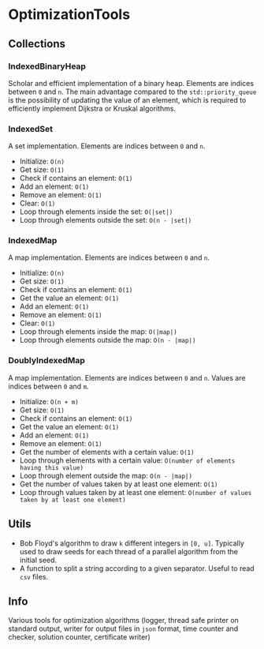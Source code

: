 # OptimizationTools

## Collections

### IndexedBinaryHeap

Scholar and efficient implementation of a binary heap.
Elements are indices between `0` and `n`.
The main advantage compared to the `std::priority_queue` is the possibility of updating the value of an element, which is required to efficiently implement Dijkstra or Kruskal algorithms.

### IndexedSet

A set implementation.
Elements are indices between `0` and `n`.

* Initialize: `O(n)`
* Get size: `O(1)`
* Check if contains an element: `O(1)`
* Add an element: `O(1)`
* Remove an element: `O(1)`
* Clear: `O(1)`
* Loop through elements inside the set: `O(|set|)`
* Loop through elements outside the set: `O(n - |set|)`

### IndexedMap

A map implementation.
Elements are indices between `0` and `n`.

* Initialize: `O(n)`
* Get size: `O(1)`
* Check if contains an element: `O(1)`
* Get the value an element: `O(1)`
* Add an element: `O(1)`
* Remove an element: `O(1)`
* Clear: `O(1)`
* Loop through elements inside the map: `O(|map|)`
* Loop through elements outside the map: `O(n - |map|)`

### DoublyIndexedMap

A map implementation.
Elements are indices between `0` and `n`.
Values are indices between `0` and `m`.

* Initialize: `O(n + m)`
* Get size: `O(1)`
* Check if contains an element: `O(1)`
* Get the value an element: `O(1)`
* Add an element: `O(1)`
* Remove an element: `O(1)`
* Get the number of elements with a certain value: `O(1)`
* Loop through elements with a certain value: `O(number of elements having this value)`
* Loop through element outside the map: `O(n - |map|)`
* Get the number of values taken by at least one element: `O(1)`
* Loop through values taken by at least one element: `O(number of values taken by at least one element)`

## Utils

* Bob Floyd's algorithm to draw `k` different integers in `[0, u]`. Typically used to draw seeds for each thread of a parallel algorithm from the initial seed.
* A function to split a string according to a given separator. Useful to read `csv` files.

## Info

Various tools for optimization algorithms (logger, thread safe printer on standard output, writer for output files in `json` format, time counter and checker, solution counter, certificate writer)

